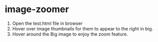 # image-zoomer

1. Open the test.html file in browser 
2. Hover over image thumbnails for them to appear to the right in big.
3. Hover around the Big image to enjoy the zoom feature.

